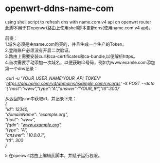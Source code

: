 # openwrt-ddns-name-com  
using shell script to refresh dns with name.com v4 api on openwrt router  
此脚本用于在openwrt路由上使用shell脚本更新dns(使用name.com v4 api)。  
  
前提：  
1.域名必须是由name.com购买的，并且生成一个生产的Token。  
2.登陆账户必须没有开启二次验证。  
3.路由上需要安装curl和ca-certificates和ca-bundle,以便解析https。  
4.首次需要手动添加一次域名，以便获取ID号码，例如为www.examle.com添加第一个dns记录：  

  *curl -u 'YOUR_USER_NAME:YOUR_API_TOKEN' 'https://api.name.com/v4/domains/example.com/records' -X POST --data '{"host":"www","type":"A","answer":"YOUR_IP","ttl":300}'*
  
  
 从返回的json中获取id，并记录下来：    
 *{*     
    *"id": 12345,*     
    *"domainName": "example.org",*     
    *"host": "www",*     
    *"fqdn": "www.example.org",*     
    *"type": "A",*     
    *"answer": "10.0.0.1",*     
    *"ttl": 300*     
 *}*     

5.在openwrt路由上编辑此脚本，并赋予运行权限。

